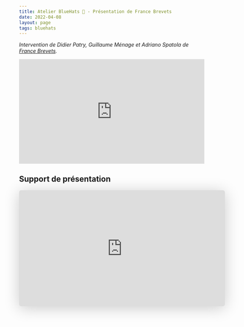 ```yaml
---
title: Atelier BlueHats 🧢 - Présentation de France Brevets
date: 2022-04-08
layout: page
tags: bluehats
---
```


*Intervention de Didier Patry, Guillaume Ménage et Adriano Spatola de [France Brevets](https://www.francebrevets.com/).*

<div style="position:relative;padding-bottom:56.25%;height:0;overflow:hidden;"> <iframe style="width:100%;height:100%;position:absolute;left:0px;top:0px;overflow:hidden" frameborder="0" type="text/html" src="https://www.dailymotion.com/embed/video/x89vfls" width="100%" height="100%" allowfullscreen > </iframe> </div>

## Support de présentation

<iframe class="speakerdeck-iframe" style="border: 0px none; background: rgba(0, 0, 0, 0.1) none repeat scroll 0% 0% padding-box; margin: 0px; padding: 0px; border-radius: 6px; box-shadow: rgba(0, 0, 0, 0.2) 0px 5px 40px; width: 560px; height: 315px;" src="https://speakerdeck.com/player/af2d6f777a824d5da548e32afcd7a862" title="Atelier BlueHats - présentation de  France Brevets" allowfullscreen="true" mozallowfullscreen="true" webkitallowfullscreen="true" data-ratio="1.7777777777777777" frameborder="0"></iframe>
